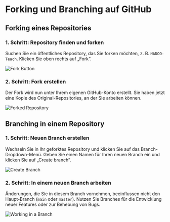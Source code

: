 # Forking und Branching auf GitHub

## Forking eines Repositories

### 1. Schritt: Repository finden und forken
Suchen Sie ein öffentliches Repository, das Sie forken möchten, z. B. `NADOO-Teach`. Klicken Sie oben rechts auf „Fork“.

![Fork Button](Platzhalter-fuer-Bild-ForkButton.png)

### 2. Schritt: Fork erstellen
Der Fork wird nun unter Ihrem eigenen GitHub-Konto erstellt. Sie haben jetzt eine Kopie des Original-Repositories, an der Sie arbeiten können.

![Forked Repository](Platzhalter-fuer-Bild-ForkedRepo.png)

## Branching in einem Repository

### 1. Schritt: Neuen Branch erstellen
Wechseln Sie in Ihr geforktes Repository und klicken Sie auf das Branch-Dropdown-Menü. Geben Sie einen Namen für Ihren neuen Branch ein und klicken Sie auf „Create branch“.

![Create Branch](Platzhalter-fuer-Bild-CreateBranch.png)

### 2. Schritt: In einem neuen Branch arbeiten
Änderungen, die Sie in diesem Branch vornehmen, beeinflussen nicht den Haupt-Branch (`main` oder `master`). Nutzen Sie Branches für die Entwicklung neuer Features oder zur Behebung von Bugs.

![Working in a Branch](Platzhalter-fuer-Bild-BranchWork.png)
